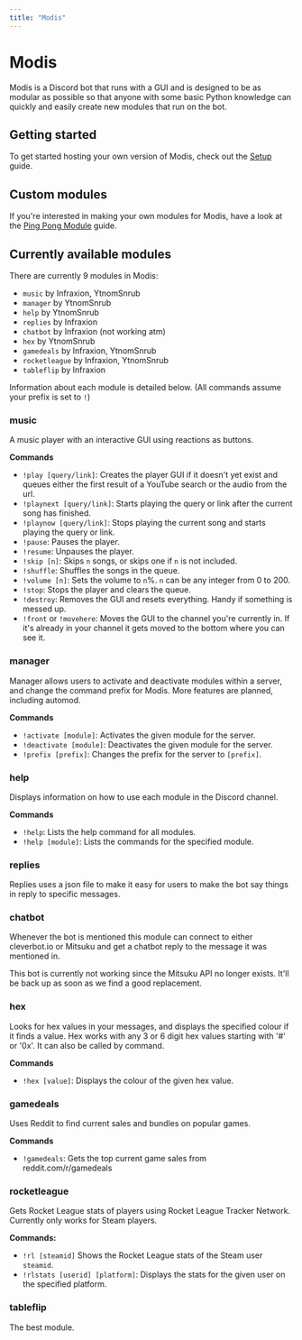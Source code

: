 ```yaml
---
title: "Modis"
---
```

# Modis

Modis is a Discord bot that runs with a GUI and is designed to be as modular as possible so that anyone with some basic Python knowledge can quickly and easily create new modules that run on the bot.

## Getting started

To get started hosting your own version of Modis, check out the [Setup](./doc/guides/setup.md) guide.

## Custom modules

If you're interested in making your own modules for Modis, have a look at the [Ping Pong Module](./doc/guides/ping-pong.md) guide.

## Currently available modules

There are currently 9 modules in Modis:

- `music` by Infraxion, YtnomSnrub
- `manager` by YtnomSnrub
- `help` by YtnomSnrub
- `replies` by Infraxion
- `chatbot` by Infraxion (not working atm)
- `hex` by YtnomSnrub
- `gamedeals` by Infraxion, YtnomSnrub
- `rocketleague` by Infraxion, YtnomSnrub
- `tableflip` by Infraxion

Information about each module is detailed below.
(All commands assume your prefix is set to `!`)

### music

A music player with an interactive GUI using reactions as buttons.

**Commands**

- `!play [query/link]`: Creates the player GUI if it doesn't yet exist and queues either the first result of a YouTube search or the audio from the url.
- `!playnext [query/link]`: Starts playing the query or link after the current song has finished.
- `!playnow [query/link]`: Stops playing the current song and starts playing the query or link.
- `!pause`: Pauses the player.
- `!resume`: Unpauses the player.
- `!skip [n]`: Skips `n` songs, or skips one if `n` is not included.
- `!shuffle`: Shuffles the songs in the queue.
- `!volume [n]`: Sets the volume to `n`%. `n` can be any integer from 0 to 200.
- `!stop`: Stops the player and clears the queue.
- `!destroy`: Removes the GUI and resets everything. Handy if something is messed up.
- `!front` or `!movehere`: Moves the GUI to the channel you're currently in. If it's already in your channel it gets moved to the bottom where you can see it.

### manager

Manager allows users to activate and deactivate modules within a server, and change the command prefix for Modis.
More features are planned, including automod.

**Commands**

- `!activate [module]`: Activates the given module for the server.
- `!deactivate [module]`: Deactivates the given module for the server.
- `!prefix [prefix]`: Changes the prefix for the server to `[prefix]`.

### help

Displays information on how to use each module in the Discord channel.

**Commands**

- `!help`: Lists the help command for all modules.
- `!help [module]`: Lists the commands for the specified module.

### replies

Replies uses a json file to make it easy for users to make the bot say things in reply to specific messages.

### chatbot

Whenever the bot is mentioned this module can connect to either cleverbot.io or Mitsuku and get a chatbot reply to the message it was mentioned in.

This bot is currently not working since the Mitsuku API no longer exists.
It'll be back up as soon as we find a good replacement.

### hex

Looks for hex values in your messages, and displays the specified colour if it finds a value.
Hex works with any 3 or 6 digit hex values starting with '#' or '0x'.
It can also be called by command.

**Commands**

- `!hex [value]`: Displays the colour of the given hex value.

### gamedeals

Uses Reddit to find current sales and bundles on popular games.

**Commands**

- `!gamedeals`: Gets the top current game sales from reddit.com/r/gamedeals

### rocketleague

Gets Rocket League stats of players using Rocket League Tracker Network. Currently only works for Steam players.

**Commands:**

- `!rl [steamid]` Shows the Rocket League stats of the Steam user `steamid`.
- `!rlstats [userid] [platform]`: Displays the stats for the given user on the specified platform.

### tableflip

The best module.
